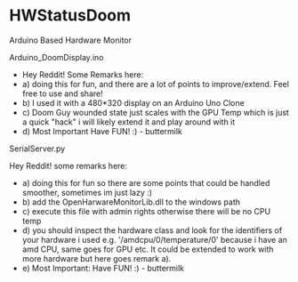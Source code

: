 # HWStatusDoom
Arduino Based Hardware Monitor


Arduino_DoomDisplay.ino

 *  Hey Reddit! Some Remarks here:
 *  a) doing this for fun, and there are a lot of points to improve/extend. Feel free to use and share!
 *  b) I used it with a 480*320 display on an Arduino Uno Clone
 *  c) Doom Guy wounded state just scales with the GPU Temp which is just a quick "hack" i will likely extend it and play around with it
 *  d) Most Important Have FUN! :) - buttermilk
 
 
SerialServer.py 

 Hey Reddit! some remarks here:
* a) doing this for fun so there are some points that could be handled smoother, sometimes im just lazy :)
* b) add the OpenHarwareMonitorLib.dll to the windows path
* c) execute this file with admin rights otherwise there will be no CPU temp
* d) you should inspect the hardware class and look for the identifiers of your hardware
   i used e.g. '/amdcpu/0/temperature/0' because i have an amd CPU, same goes for GPU etc. 
   It could be extended to work with more hardware but here goes remark a).
* e) Most Important: Have FUN! :) - buttermilk

 
